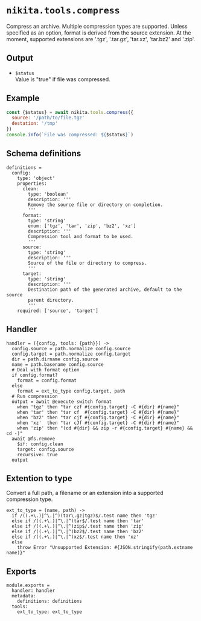 
# `nikita.tools.compress`

Compress an archive. Multiple compression types are supported. Unless
specified as an option, format is derived from the source extension. At the
moment, supported extensions are '.tgz', '.tar.gz', 'tar.xz', 'tar.bz2' and '.zip'.

## Output

* `$status`   
  Value is "true" if file was compressed.   

## Example

```js
const {$status} = await nikita.tools.compress({
  source: '/path/to/file.tgz'
  destation: '/tmp'
})
console.info(`File was compressed: ${$status}`)
```


## Schema definitions

    definitions =
      config:
        type: 'object'
        properties:
          clean:
            type: 'boolean'
            description: '''
            Remove the source file or directory on completion.
            '''
          format:
            type: 'string'
            enum: ['tgz', 'tar', 'zip', 'bz2', 'xz']
            description: '''
            Compression tool and format to be used.
            '''
          source:
            type: 'string'
            description: '''
            Source of the file or directory to compress.
            '''
          target:
            type: 'string'
            description: '''
            Destination path of the generated archive, default to the source
            parent directory.
            '''
        required: ['source', 'target']

## Handler

    handler = ({config, tools: {path}}) ->
      config.source = path.normalize config.source
      config.target = path.normalize config.target
      dir = path.dirname config.source
      name = path.basename config.source
      # Deal with format option
      if config.format?
        format = config.format
      else
        format = ext_to_type config.target, path
      # Run compression
      output = await @execute switch format
        when 'tgz' then "tar czf #{config.target} -C #{dir} #{name}"
        when 'tar' then "tar cf  #{config.target} -C #{dir} #{name}"
        when 'bz2' then "tar cjf #{config.target} -C #{dir} #{name}"
        when 'xz'  then "tar cJf #{config.target} -C #{dir} #{name}"
        when 'zip' then "(cd #{dir} && zip -r #{config.target} #{name} && cd -)"
      await @fs.remove
        $if: config.clean
        target: config.source
        recursive: true
      output

## Extention to type

Convert a full path, a filename or an extension into a supported compression 
type.

    ext_to_type = (name, path) ->
      if /((.+\.)|^\.|^)(tar\.gz|tgz)$/.test name then 'tgz'
      else if /((.+\.)|^\.|^)tar$/.test name then 'tar'
      else if /((.+\.)|^\.|^)zip$/.test name then 'zip'
      else if /((.+\.)|^\.|^)bz2$/.test name then 'bz2'
      else if /((.+\.)|^\.|^)xz$/.test name then 'xz'
      else
        throw Error "Unsupported Extension: #{JSON.stringify(path.extname name)}"

## Exports

    module.exports =
      handler: handler
      metadata:
        definitions: definitions
      tools:
        ext_to_type: ext_to_type
